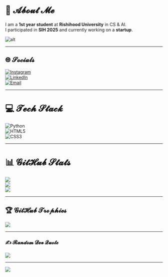 # 💫 𝓐𝓫𝓸𝓾𝓽 𝓜𝓮
I am a **1st year student** at **Rishihood University** in CS & AI.  
I participated in **SIH 2025** and currently working on a **startup**.

![alt](https://i.makeagif.com/media/7-02-2018/gjbqpC.gif) 

---

## 🌐 𝓢𝓸𝓬𝓲𝓪𝓵𝓼
[![Instagram](https://img.shields.io/badge/Instagram-%23E4405F.svg?logo=Instagram&logoColor=white&style=for-the-badge)](https://instagram.com/lalit.m05)  
[![LinkedIn](https://img.shields.io/badge/LinkedIn-%230077B5.svg?logo=linkedin&logoColor=white&style=for-the-badge)](https://www.linkedin.com/in/lalit-mittal-b8129837b/)  
[![Email](https://img.shields.io/badge/Email-%23D14836.svg?logo=gmail&logoColor=white&style=for-the-badge)](mailto:lalit10565249@gmail.com)  

---

# 💻 𝓣𝓮𝓬𝓱 𝓢𝓽𝓪𝓬𝓴
![Python](https://img.shields.io/badge/Python-%23376EAB.svg?style=for-the-badge&logo=python&logoColor=FFD43B)  
![HTML5](https://img.shields.io/badge/HTML5-%23E34F26.svg?style=for-the-badge&logo=html5&logoColor=white)  
![CSS3](https://img.shields.io/badge/CSS3-%231572B6.svg?style=for-the-badge&logo=css3&logoColor=white)  

---

# 📊 𝓖𝓲𝓽𝓗𝓾𝓫 𝓢𝓽𝓪𝓽𝓼
![](https://github-readme-stats.vercel.app/api?username=lalit0505&theme=radical&hide_border=false&include_all_commits=false&count_private=true)<br/>
![](https://nirzak-streak-stats.vercel.app/?user=lalit0505&theme=radical&hide_border=false)<br/>
![](https://github-readme-stats.vercel.app/api/top-langs/?username=lalit0505&theme=radical&hide_border=false&include_all_commits=false&count_private=true&layout=compact)  

---

## 🏆 𝓖𝓲𝓽𝓗𝓾𝓫 𝓣𝓻𝓸𝓹𝓱𝓲𝓮𝓼
![](https://github-profile-trophy.vercel.app/?username=lalit0505&theme=radical&no-frame=false&no-bg=true&margin-w=4)  

---

### ✍️ 𝓡𝓪𝓷𝓭𝓸𝓶 𝓓𝓮𝓿 𝓠𝓾𝓸𝓽𝓮
![](https://quotes-github-readme.vercel.app/api?type=horizontal&theme=radical)  

---

[![](https://visitcount.itsvg.in/api?id=lalit0505&icon=7&color=6&animation=rotate)](https://visitcount.itsvg.in)  

<!-- Proudly created with GPRM ( https://gprm.itsvg.in ) -->
